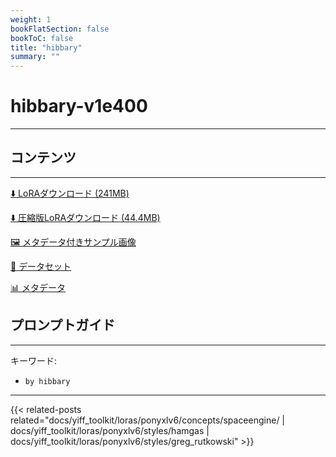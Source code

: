 ```yaml
---
weight: 1
bookFlatSection: false
bookToC: false
title: "hibbary"
summary: ""
---
```


<!--markdownlint-disable MD025 MD033 -->

# hibbary-v1e400

---

## コンテンツ

---

[⬇️ LoRAダウンロード (241MB)](https://huggingface.co/rakki194/yt/resolve/main/ponyxl_loras/by_hibbary-v1e400.safetensors?download=true)

[⬇️ 圧縮版LoRAダウンロード (44.4MB)](https://huggingface.co/rakki194/yt/resolve/main/ponyxl_loras_shrunk_2/by_hibbary-v1e400_frockpt1_th-3.55.safetensors?download=true)

[🖼️ メタデータ付きサンプル画像](https://huggingface.co/k4d3/yiff_toolkit/tree/main/static/{})

[📐 データセット](https://huggingface.co/datasets/k4d3/furry/tree/main/by_hibbary)

[📊 メタデータ](https://huggingface.co/k4d3/yiff_toolkit/raw/main/ponyxl_loras/by_hibbary-v1e400.json)

## プロンプトガイド

---

キーワード:

- `by hibbary`

---

<!--
HUGO_SEARCH_EXCLUDE_START
-->
{{< related-posts related="docs/yiff_toolkit/loras/ponyxlv6/concepts/spaceengine/ | docs/yiff_toolkit/loras/ponyxlv6/styles/hamgas | docs/yiff_toolkit/loras/ponyxlv6/styles/greg_rutkowski" >}}
<!--
HUGO_SEARCH_EXCLUDE_END
-->
